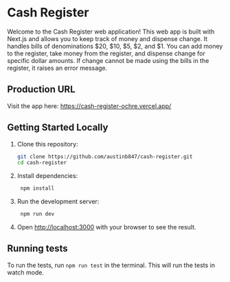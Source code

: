 # Cash Register

Welcome to the Cash Register web application! This web app is built with Next.js and allows you to keep track of money and dispense change. It handles bills of denominations $20, $10, $5, $2, and $1. You can add money to the register, take money from the register, and dispense change for specific dollar amounts. If change cannot be made using the bills in the register, it raises an error message.

## Production URL

Visit the app here: https://cash-register-ochre.vercel.app/

## Getting Started Locally

1. Clone this repository:

   ```bash
   git clone https://github.com/austinb847/cash-register.git
   cd cash-register
   ```

2. Install dependencies:

   ```bash
    npm install
   ```

3. Run the development server:

   ```bash
    npm run dev
   ```

4. Open [http://localhost:3000](http://localhost:3000) with your browser to see the result.

## Running tests

To run the tests, run `npm run test` in the terminal. This will run the tests in watch mode.

